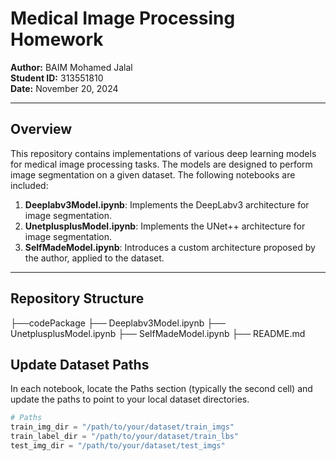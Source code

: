 # Medical Image Processing Homework

**Author:** BAIM Mohamed Jalal  
**Student ID:** 313551810  
**Date:** November 20, 2024

---

## Overview

This repository contains implementations of various deep learning models for medical image processing tasks. The models are designed to perform image segmentation on a given dataset. The following notebooks are included:

1. **Deeplabv3Model.ipynb**: Implements the DeepLabv3 architecture for image segmentation.
2. **UnetplusplusModel.ipynb**: Implements the UNet++ architecture for image segmentation.
3. **SelfMadeModel.ipynb**: Introduces a custom architecture proposed by the author, applied to the dataset.

---

## Repository Structure

├──codePackage
├── Deeplabv3Model.ipynb
├── UnetplusplusModel.ipynb
├── SelfMadeModel.ipynb
├── README.md

## Update Dataset Paths

In each notebook, locate the Paths section (typically the second cell) and update the paths to point to your local dataset directories.

```python
# Paths
train_img_dir = "/path/to/your/dataset/train_imgs"
train_label_dir = "/path/to/your/dataset/train_lbs"
test_img_dir = "/path/to/your/dataset/test_imgs"
```
